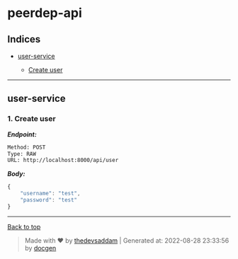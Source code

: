 
# peerdep-api



## Indices

* [user-service](#user-service)

  * [Create user](#1-create-user)


--------


## user-service



### 1. Create user



***Endpoint:***

```bash
Method: POST
Type: RAW
URL: http://localhost:8000/api/user
```



***Body:***

```js        
{
    "username": "test",
    "password": "test"
}
```



---
[Back to top](#peerdep-api)
> Made with &#9829; by [thedevsaddam](https://github.com/thedevsaddam) | Generated at: 2022-08-28 23:33:56 by [docgen](https://github.com/thedevsaddam/docgen)
